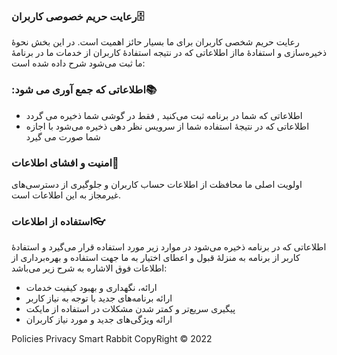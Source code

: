 ﻿

### &#x202b;🗄رعایت حریم خصوصی کاربران

رعایت حریم شخصی کاربران برای ما بسیار حائز اهمیت است. در این بخش نحوۀ ذخیره‌سازی و 
استفادۀ مااز اطلاعاتی که در نتیجه استفادۀ کاربران از خدمات ما در برنامهٔ ما ثبت می‌شود شرح داده شده است:

### &#x202b;📚اطلاعاتی که جمع آوری می شود:

*   اطلاعاتی که شما در برنامه ثبت می‌کنید , فقط در گوشی شما ذخیره می گردد
*   اطلاعاتی که در نتیجهٔ استفاده شما از سرویس نظر دهی ذخیره می‌شود با اجازه شما صورت می گیرد

### &#x202b;🔐امنیت و افشای اطلاعات

اولویت‌ اصلی ما محافظت از اطلاعات حساب کاربران و جلوگیری از دسترسی‌های غیرمجاز به این اطلاعات است.

### &#x202b;👓استفاده از اطلاعات

اطلاعاتی که در برنامه ذخیره می‌شود در موارد زیر مورد استفاده قرار می‌گیرد و استفادۀ کاربر از برنامه
 به منزلۀ قبول و اعطای اختیار به ما جهت استفاده و بهره‌برداری از اطلاعات فوق الاشاره به شرح زیر می‌باشد:

*   ارائه، نگهداری و بهبود کیفیت خدمات
*   ارائه برنامه‌های جدید با توجه به نیاز کاربر
*   پیگیری سریع‌تر و کمتر شدن مشکلات در استفاده از مایکت
*   ارائه ویژگی‌های جدید و مورد نیاز کاربران

   Policies Privacy
Smart Rabbit CopyRight © 2022
